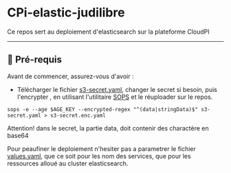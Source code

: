 # CPi-elastic-judilibre
Ce repos sert au deploiement d'elasticsearch sur la plateforme CloudPI


---

## 📂 Pré-requis

Avant de commencer, assurez-vous d'avoir :
- Télécharger le fichier [s3-secret.yaml](helm/templates/s3-secret.yaml), changer le secret si besoin, puis l'encrypter , en utilisant l'utilitaire [SOPS](https://github.com/getsops/sops) et le réuploader sur le repos.

```shell
sops -e --age $AGE_KEY --encrypted-regex "^(data|stringData)$" s3-secret.yaml > s3-secret.enc.yaml
```
 Attention! dans le secret, la partie data, doit contenir des charactère en base64


 Pour peaufiner le deploiement n'hesiter pas a parametrer le fichier [values.yaml](helm/values.yaml), que ce soit pour les nom des services, que pour les ressources alloué au cluster elasticsearch.